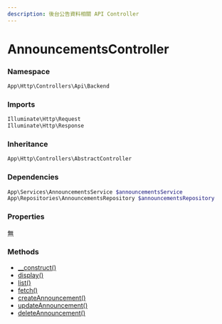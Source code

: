 ```yaml
---
description: 後台公告資料相關 API Controller
---
```


# AnnouncementsController

### Namespace

```php
App\Http\Controllers\Api\Backend
```

### Imports

```php
Illuminate\Http\Request
Illuminate\Http\Response
```

### Inheritance

```php
App\Http\Controllers\AbstractController
```

### Dependencies

```php
App\Services\AnnouncementsService $announcementsService
App\Repositories\AnnouncementsRepository $announcementsRepository
```

### Properties

無

### Methods

* [\_\_construct()](__construct.md)
* [display()](display.md)
* [list()](list.md)
* [fetch()](display.md)
* [createAnnouncement()](createannouncement.md)
* [updateAnnouncement()](updateannouncement.md)
* [deleteAnnouncement()](deleteannouncement.md)
